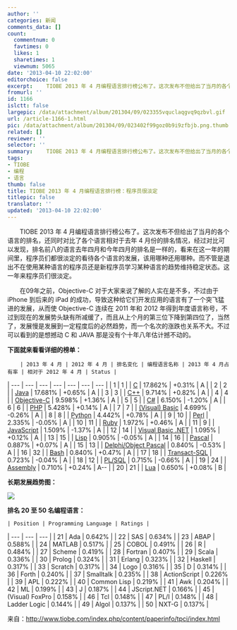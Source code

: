 ```yaml
---
author: ''
categories: 新闻
comments_data: []
count:
  commentnum: 0
  favtimes: 0
  likes: 1
  sharetimes: 1
  viewnum: 5065
date: '2013-04-10 22:02:00'
editorchoice: false
excerpt: 　　TIOBE 2013 年 4 月编程语言排行榜公布了。这次发布不但给出了当月的各个语言的排名，还同时对比了各个语言相对于去年 4 月份的排名情况，经过对比可以发现，排名前八的语言去年四月和今年四月的排名是一样的，  ...
fromurl: ''
id: 1166
islctt: false
largepic: /data/attachment/album/201304/09/023355vquclaqgvq9qzbvl.gif
url: /article-1166-1.html
pic: /data/attachment/album/201304/09/023402f99goz0b9i9zfbjb.png.thumb.jpg
related: []
reviewer: ''
selector: ''
summary: 　　TIOBE 2013 年 4 月编程语言排行榜公布了。这次发布不但给出了当月的各个语言的排名，还同时对比了各个语言相对于去年 4 月份的排名情况，经过对比可以发现，排名前八的语言去年四月和今年四月的排名是一样的，  ...
tags:
- TIOBE
- 编程
- 语言
thumb: false
title: TIOBE 2013 年 4 月编程语言排行榜：程序员很淡定
titlepic: false
translator: ''
updated: '2013-04-10 22:02:00'
---
```


　　TIOBE 2013 年 4 月编程语言排行榜公布了。这次发布不但给出了当月的各个语言的排名，还同时对比了各个语言相对于去年 4 月份的排名情况，经过对比可以发现，排名前八的语言去年四月和今年四月的排名是一样的，看来在这一年的期间里，程序员们都很淡定的看待各个语言的发展，该用哪种还用哪种。而不管是退出不在使用某种语言的程序员还是新程序员学习某种语言的趋势维持稳定状态。这一年来程序员们很淡定。


　　在09年之前，Objective-C 对于大家来说了解的人实在是不多，不过由于 iPhone 到后来的 iPad 的成功，导致这种给它们开发应用的语言有了一个突飞猛进的发展，从而使 Objective-C 连续在 2011 年和 2012 年得到年度语言称号，不过到现在的发展势头缺有所减缓了，而且从上个月的第三位下降到第四位了，当然了，发展慢是发展到一定程度后的必然趋势，而一个名次的涨跌也关系不大。不过可以看到的是想撼动 C 和 JAVA 那是没有个十年八年估计撼不动的。


**下面就来看看详细的榜单：**




        | 2013 年 4 月 | 2012 年 4 月 | 排名变化 | 编程语言名称 | 2013 年 4 月占有率 | 相对于 2012 年 4 月 | Status |
| --- | --- | --- | --- | --- | --- | --- |
| 1 | 1 |  | [C](http://www.tiobe.com/content/paperinfo/tpci/C.html) | 17.862% | +0.31% |  A |
| 2 | 2 |  | [Java](http://www.tiobe.com/content/paperinfo/tpci/Java.html) | 17.681% | +0.65% |  A |
| 3 | 3 |  | [C++](http://www.tiobe.com/content/paperinfo/tpci/C__.html) | 9.714% | +0.82% |  A |
| 4 | 4 |  | [Objective-C](http://www.tiobe.com/content/paperinfo/tpci/Objective-C.html) | 9.598% | +1.36% |  A |
| 5 | 5 |  | [C#](http://www.tiobe.com/content/paperinfo/tpci/C_.html) | 6.150% | -1.20% |  A |
| 6 | 6 |  | [PHP](http://www.tiobe.com/content/paperinfo/tpci/PHP.html) | 5.428% | +0.14% |  A |
| 7 | 7 |  | [(Visual) Basic](http://www.tiobe.com/content/paperinfo/tpci/%28Visual%29_Basic.html) | 4.699% | -0.26% |  A |
| 8 | 8 |  | [Python](http://www.tiobe.com/content/paperinfo/tpci/Python.html) | 4.442% | +0.78% |  A |
| 9 | 10 |  | [Perl](http://www.tiobe.com/content/paperinfo/tpci/Perl.html) | 2.335% | -0.05% |  A |
| 10 | 11 |  | [Ruby](http://www.tiobe.com/content/paperinfo/tpci/Ruby.html) | 1.972% | +0.46% |  A |
| 11 | 9 |  | [JavaScript](http://www.tiobe.com/content/paperinfo/tpci/JavaScript.html) | 1.509% | -1.37% |  A |
| 12 | 14 |  | [Visual Basic .NET](http://www.tiobe.com/content/paperinfo/tpci/Visual_Basic__NET.html) | 1.095% | +0.12% |  A |
| 13 | 15 |  | [Lisp](http://www.tiobe.com/content/paperinfo/tpci/Lisp.html) | 0.905% | -0.05% |  A |
| 14 | 16 |  | [Pascal](http://www.tiobe.com/content/paperinfo/tpci/Pascal.html) | 0.887% | +0.07% |  A |
| 15 | 13 |  | [Delphi/Object Pascal](http://www.tiobe.com/content/paperinfo/tpci/Delphi_Object_Pascal.html) | 0.840% | -0.53% |  A |
| 16 | 32 |  | [Bash](http://www.tiobe.com/content/paperinfo/tpci/Bash.html) | 0.840% | +0.47% |  A |
| 17 | 18 |  | [Transact-SQL](http://www.tiobe.com/content/paperinfo/tpci/Transact-SQL.html) | 0.723% | -0.04% |  A |
| 18 | 12 |  | [PL/SQL](http://www.tiobe.com/content/paperinfo/tpci/PL_SQL.html) | 0.715% | -0.66% |  A |
| 19 | 24 |  | [Assembly](http://www.tiobe.com/content/paperinfo/tpci/Assembly.html) | 0.710% | +0.24% |  A-- |
| 20 | 21 |  | [Lua](http://www.tiobe.com/content/paperinfo/tpci/Lua.html) | 0.650% | +0.08% |  B |


**长期发展趋势图：**


![](/data/attachment/album/201304/09/023402f99goz0b9i9zfbjb.png)


**排名 20 至 50 名编程语言：**




    | Position | Programming Language | Ratings |
| --- | --- | --- |
| 21 | Ada | 0.642% |
| 22 | SAS | 0.634% |
| 23 | ABAP | 0.588% |
| 24 | MATLAB | 0.517% |
| 25 | COBOL | 0.491% |
| 26 | R | 0.484% |
| 27 | Scheme | 0.419% |
| 28 | Fortran | 0.407% |
| 29 | Scala | 0.336% |
| 30 | Prolog | 0.324% |
| 31 | Erlang | 0.323% |
| 32 | Haskell | 0.317% |
| 33 | Scratch | 0.317% |
| 34 | Logo | 0.316% |
| 35 | D | 0.314% |
| 36 | Forth | 0.240% |
| 37 | Smalltalk | 0.235% |
| 38 | ActionScript | 0.226% |
| 39 | APL | 0.222% |
| 40 | Common Lisp | 0.219% |
| 41 | Awk | 0.204% |
| 42 | ML | 0.199% |
| 43 | J | 0.187% |
| 44 | JScript.NET | 0.166% |
| 45 | (Visual) FoxPro | 0.158% |
| 46 | Tcl | 0.148% |
| 47 | PL/I | 0.148% |
| 48 | Ladder Logic | 0.144% |
| 49 | Algol | 0.137% |
| 50 | NXT-G | 0.137% |


来自：http://www.tiobe.com/index.php/content/paperinfo/tpci/index.html